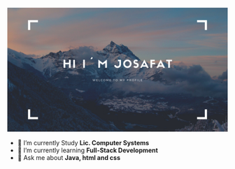 ![](banner.png)

- 🔭 I’m currently Study **Lic. Computer Systems**
- 🌱 I’m currently learning **Full-Stack Development**
- 💬 Ask me about **Java, html and css**
<!--- 📫 How to reach me: []() on Twitter---->
<!-- 
### Skills

```text

Java           ████████░░░░░░░░░░░░░░░░░   30.00 %
Markdown       ████████▓░░░░░░░░░░░░░░░░   34.07 %
C              ███▒░░░░░░░░░░░░░░░░░░░░░   13.47 %

``` -->
